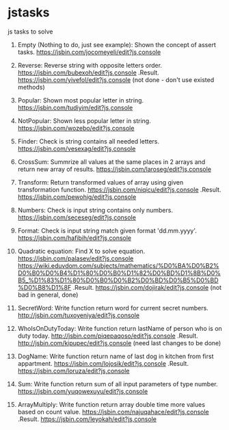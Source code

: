 # jstasks
js tasks to solve

1. Empty (Nothing to do, just see example): Shown the concept of assert tasks. https://jsbin.com/jocomeyeli/edit?js,console

2. Reverse: Reverse string with opposite letters order. https://jsbin.com/bubexoh/edit?js,console .Result. https://jsbin.com/yivefol/edit?js,console (not done - don't use existed methods)

3. Popular: Shown most popular letter in string. https://jsbin.com/tudiyim/edit?js,console

4. NotPopular: Shown less popular letter in string. https://jsbin.com/wozebo/edit?js,console

5. Finder: Check is string contains all needed letters. https://jsbin.com/vesexag/edit?js,console

6. CrossSum: Summrize all values at the same places in 2 arrays and return new array of results. https://jsbin.com/laroseg/edit?js,console

7. Transform: Return transformed values of array using given transformation function. https://jsbin.com/niqicu/edit?js,console .Result. https://jsbin.com/pewohig/edit?js,console

8. Numbers: Check is input string contains only numbers. https://jsbin.com/seceseg/edit?js,console

9. Format: Check is input string match given format 'dd.mm.yyyy'. https://jsbin.com/hafibih/edit?js,console

10. Quadratic equation: Find X to solve equation. https://jsbin.com/palasev/edit?js,console
https://wiki.eduvdom.com/subjects/mathematics/%D0%BA%D0%B2%D0%B0%D0%B4%D1%80%D0%B0%D1%82%D0%BD%D1%8B%D0%B5_%D1%83%D1%80%D0%B0%D0%B2%D0%BD%D0%B5%D0%BD%D0%B8%D1%8F .Result. https://jsbin.com/dojirak/edit?js,console (not bad in general, done)

11. SecretWord: Write function return word for current secret numbers. http://jsbin.com/tuxoyeniya/edit?js,console

12. WhoIsOnDutyToday: Write function return lastName of person who is on duty today. http://jsbin.com/piqepaqoso/edit?js,console .Result. http://jsbin.com/kipupec/edit?js,console (need last changes to be done)

13. DogName: Write function return name of last dog in kitchen from first appartment. https://jsbin.com/lojosik/edit?js,console .Result. https://jsbin.com/loruza/edit?js,console

14. Sum: Write function return sum of all input parameters of type number. https://jsbin.com/yuqowexuyu/edit?js,console

15. ArrayMultiply: Write function return array double time more values based on count value. https://jsbin.com/najuqahace/edit?js,console .Result. https://jsbin.com/leyokah/edit?js,console
